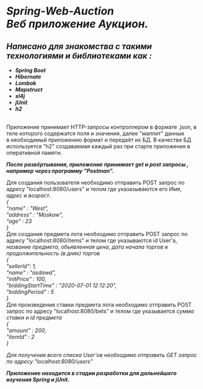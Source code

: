 *Spring-Web-Auction*<br>
*Веб приложение Аукцион.*<br>
======================================
*Написано для знакомства с такими технологиями и библиотеками как :*<br>
------------
* ***Spring Boot***<br>
* ***Hibernate***<br>
* ***Lombok***<br>
* ***Mapstruct***<br>
* ***sl4j***<br>
* ***jUnit***<br>
* ***h2***<br>
<br>
Приложение принимает HTTP-запросы контроллером в формате .json, в теле которого содержатся  поля и значения, далее "маппит" данные <br>
в необходимый приложению  формат и передаёт их БД. В качестве БД используется "h2" создаваемая каждый раз при старте приложения в оперативной памяти.<br>
 
 ***После развёртывания, приложение принимает get и post запросы , например через программу "Postman".***<br>
 
 Для создания пользователя необходимо отправить POST запрос по адресу "localhost:8080/users" и телом 
 где указазываются его *Имя*, *адрес* и *возраст*.<br>
 *{<br>
    "name" : "West",<br>
    "address" : "Moskow",<br>
    "age" : 23<br>
}*<br>
Для создания предмета лота необходимо отправить POST запрос по адресу "localhost:8080/items" и телом 
где указываются id User'a, *название предмета*, *обьявленная цена*, *дата начала торгов* и *продолжительность (в днях) торгов*<br>
*{<br>
    "sellerId": 1,<br>
    "name" : "asdawd",<br>
    "initPrice" : 100,<br>
    "biddingStartTime" : "2020-07-01 12:12:20",<br>
    "biddingPeriod" : 5<br>
}*<br>
Для произведения ставки предмета лота необходимо отправить POST запрос по адресу "localhost:8080/bets" и телом 
где указывается *сумма ставки* и *id предмета*<br>
*{<br>
    "amount" : 200,<br>
    "itemId" : 2<br>
}*<br>

*Для получения всего списка  User'ов необходимо отправить GET запрос по адресу "localhost:8080/users"*  <br>

***Приложение находится в стадии разработки для дальнейшего изучения Spring и jUnit.***<br>
